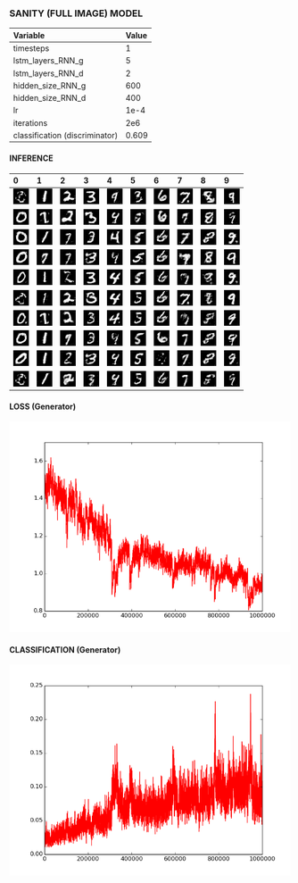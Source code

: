 ### SANITY (FULL IMAGE) MODEL

| Variable          | Value     |
| :---------------- | :---------|
| timesteps         | 1         |
| lstm_layers_RNN_g | 5        |
| lstm_layers_RNN_d | 2         |
| hidden_size_RNN_g | 600       |
| hidden_size_RNN_d | 400       |
| lr                | 1e-4    |
| iterations        | 2e6       |
| classification (discriminator)        | 0.609      |

#### INFERENCE

|0|1|2|3|4|5|6|7|8|9|
|:---|:---|:---|:---|:---|:---|:---|:---|:---|:---|
|![alt tag](samples/im0_sanity_1.png)|![alt tag](samples/im1_sanity_1.png)|![alt tag](samples/im2_sanity_1.png)|![alt tag](samples/im3_sanity_1.png)|![alt tag](samples/im4_sanity_1.png)|![alt tag](samples/im5_sanity_1.png)|![alt tag](samples/im6_sanity_1.png)|![alt tag](samples/im7_sanity_1.png)|![alt tag](samples/im8_sanity_1.png)|![alt tag](samples/im9_sanity_1.png)|
|![alt tag](samples/im0_sanity_2.png)|![alt tag](samples/im1_sanity_2.png)|![alt tag](samples/im2_sanity_2.png)|![alt tag](samples/im3_sanity_2.png)|![alt tag](samples/im4_sanity_2.png)|![alt tag](samples/im5_sanity_2.png)|![alt tag](samples/im6_sanity_2.png)|![alt tag](samples/im7_sanity_2.png)|![alt tag](samples/im8_sanity_2.png)|![alt tag](samples/im9_sanity_2.png)|
|![alt tag](samples/im0_sanity_3.png)|![alt tag](samples/im1_sanity_3.png)|![alt tag](samples/im2_sanity_3.png)|![alt tag](samples/im3_sanity_3.png)|![alt tag](samples/im4_sanity_3.png)|![alt tag](samples/im5_sanity_3.png)|![alt tag](samples/im6_sanity_3.png)|![alt tag](samples/im7_sanity_3.png)|![alt tag](samples/im8_sanity_3.png)|![alt tag](samples/im9_sanity_3.png)|
|![alt tag](samples/im0_sanity_4.png)|![alt tag](samples/im1_sanity_4.png)|![alt tag](samples/im2_sanity_4.png)|![alt tag](samples/im3_sanity_4.png)|![alt tag](samples/im4_sanity_4.png)|![alt tag](samples/im5_sanity_4.png)|![alt tag](samples/im6_sanity_4.png)|![alt tag](samples/im7_sanity_4.png)|![alt tag](samples/im8_sanity_4.png)|![alt tag](samples/im9_sanity_4.png)|
|![alt tag](samples/im0_sanity_5.png)|![alt tag](samples/im1_sanity_5.png)|![alt tag](samples/im2_sanity_5.png)|![alt tag](samples/im3_sanity_5.png)|![alt tag](samples/im4_sanity_5.png)|![alt tag](samples/im5_sanity_5.png)|![alt tag](samples/im6_sanity_5.png)|![alt tag](samples/im7_sanity_5.png)|![alt tag](samples/im8_sanity_5.png)|![alt tag](samples/im9_sanity_5.png)|
|![alt tag](samples/im0_sanity_6.png)|![alt tag](samples/im1_sanity_6.png)|![alt tag](samples/im2_sanity_6.png)|![alt tag](samples/im3_sanity_6.png)|![alt tag](samples/im4_sanity_6.png)|![alt tag](samples/im5_sanity_6.png)|![alt tag](samples/im6_sanity_6.png)|![alt tag](samples/im7_sanity_6.png)|![alt tag](samples/im8_sanity_6.png)|![alt tag](samples/im9_sanity_6.png)|
|![alt tag](samples/im0_sanity_7.png)|![alt tag](samples/im1_sanity_7.png)|![alt tag](samples/im2_sanity_7.png)|![alt tag](samples/im3_sanity_7.png)|![alt tag](samples/im4_sanity_7.png)|![alt tag](samples/im5_sanity_7.png)|![alt tag](samples/im6_sanity_7.png)|![alt tag](samples/im7_sanity_7.png)|![alt tag](samples/im8_sanity_7.png)|![alt tag](samples/im9_sanity_7.png)|
|![alt tag](samples/im0_sanity_8.png)|![alt tag](samples/im1_sanity_8.png)|![alt tag](samples/im2_sanity_8.png)|![alt tag](samples/im3_sanity_8.png)|![alt tag](samples/im4_sanity_8.png)|![alt tag](samples/im5_sanity_8.png)|![alt tag](samples/im6_sanity_8.png)|![alt tag](samples/im7_sanity_8.png)|![alt tag](samples/im8_sanity_8.png)|![alt tag](samples/im9_sanity_8.png)|
|![alt tag](samples/im0_sanity_9.png)|![alt tag](samples/im1_sanity_9.png)|![alt tag](samples/im2_sanity_9.png)|![alt tag](samples/im3_sanity_9.png)|![alt tag](samples/im4_sanity_9.png)|![alt tag](samples/im5_sanity_9.png)|![alt tag](samples/im6_sanity_9.png)|![alt tag](samples/im7_sanity_9.png)|![alt tag](samples/im8_sanity_9.png)|![alt tag](samples/im9_sanity_9.png)|
|![alt tag](samples/im0_sanity_10.png)|![alt tag](samples/im1_sanity_10.png)|![alt tag](samples/im2_sanity_10.png)|![alt tag](samples/im3_sanity_10.png)|![alt tag](samples/im4_sanity_10.png)|![alt tag](samples/im5_sanity_10.png)|![alt tag](samples/im6_sanity_10.png)|![alt tag](samples/im7_sanity_10.png)|![alt tag](samples/im8_sanity_10.png)|![alt tag](samples/im9_sanity_10.png)|

#### LOSS (Generator)

![alt tag](loss.png)

#### CLASSIFICATION (Generator)

![alt tag](classification.png)

